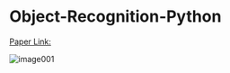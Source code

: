 # Object-Recognition-Python

[Paper Link:](https://www.biorxiv.org/content/10.1101/2021.09.21.461307v1)

![image001](https://user-images.githubusercontent.com/25118302/221754697-94c9468a-e187-407c-ac26-8f86a58fc3a8.png)
